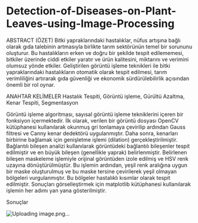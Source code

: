 # Detection-of-Diseases-on-Plant-Leaves-using-Image-Processing
ABSTRACT (ÖZET)
Bitki yapraklarındaki hastalıklar, nüfus artışına bağlı olarak gıda talebinin artmasıyla birlikte tarım sektörünün temel bir sorununu oluşturur. Bu hastalıkların erken ve doğru bir şekilde tespit edilememesi, bitkiler üzerinde ciddi etkiler yaratır ve ürün kalitesini, miktarını ve verimini olumsuz yönde etkiler. Geliştirilen görüntü işleme teknikleri ile bitki yapraklarındaki hastalıkların otomatik olarak tespit edilmesi, tarım verimliliğini artırarak gıda güvenliği ve ekonomik sürdürülebilirlik açısından önemli bir rol oynar.


ANAHTAR KELİMELER
Hastalık Tespiti, Görüntü işleme, Gürültü Azaltma, Kenar Tespiti, Segmentasyon

Görüntü işleme algoritması, sayısal görüntü işleme tekniklerini içeren bir fonksiyon içermektedir. İlk olarak, verilen bir görüntü dosyası OpenCV kütüphanesi kullanılarak okunmuş gri tonlamaya çevirilip ardından Gauss filtresi ve Canny kenar dedektörü uygulanmıştır. Daha sonra, kenarları birbirine bağlamak için genişletme işlemi (dilation) gerçekleştirilmiştir. Bağlantılı bileşen analizi kullanılarak görüntüdeki bağlantılı bileşenler tespit edilmiştir ve en büyük bileşen (genellikle yaprak) belirlenmiştir. Belirlenen bileşen maskeleme işlemiyle orijinal görüntüden izole edilmiş ve HSV renk uzayına dönüştürülmüştür. Bu işlemin ardından, yeşil renk aralığına uygun bir maske oluşturulmuş ve bu maske tersine çevirilerek yeşil olmayan bölgeleri vurgulanmıştır. Bu bölgeler hastalıklı kısımlar olarak tespit edilmiştir. Sonuçları görselleştirmek için matplotlib kütüphanesi kullanılarak işlemin her adımı yan yana gösterilmiştir.

Sonuçlar

![Uploading image.png…]()



